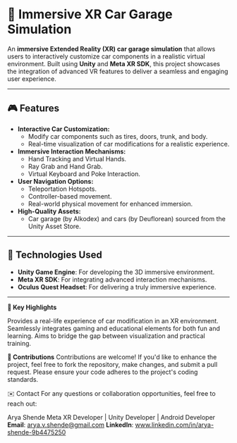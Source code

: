 # 🚗 **Immersive XR Car Garage Simulation**

An **immersive Extended Reality (XR) car garage simulation** that allows users to interactively customize car components in a realistic virtual environment. Built using **Unity** and **Meta XR SDK**, this project showcases the integration of advanced VR features to deliver a seamless and engaging user experience.

---

## 🎮 **Features**

- **Interactive Car Customization:**
  - Modify car components such as tires, doors, trunk, and body.
  - Real-time visualization of car modifications for a realistic experience.
- **Immersive Interaction Mechanisms:**
  - Hand Tracking and Virtual Hands.
  - Ray Grab and Hand Grab.
  - Virtual Keyboard and Poke Interaction.
- **User Navigation Options:**
  - Teleportation Hotspots.
  - Controller-based movement.
  - Real-world physical movement for enhanced immersion.
- **High-Quality Assets:**
  - Car garage (by AIkodex) and cars (by Deuflorean) sourced from the Unity Asset Store.

---

## 🔧 **Technologies Used**

- **Unity Game Engine**: For developing the 3D immersive environment.
- **Meta XR SDK**: For integrating advanced interaction mechanisms.
- **Oculus Quest Headset**: For delivering a truly immersive experience.

---

**🌟 Key Highlights**

Provides a real-life experience of car modification in an XR environment.
Seamlessly integrates gaming and educational elements for both fun and learning.
Aims to bridge the gap between visualization and practical training.

**🤝 Contributions**
Contributions are welcome! If you'd like to enhance the project, feel free to fork the repository, make changes, and submit a pull request. Please ensure your code adheres to the project's coding standards.

✉️ Contact
For any questions or collaboration opportunities, feel free to reach out:

Arya Shende
Meta XR Developer | Unity Developer | Android Developer
**Email**: arya.v.shende@gmail.com
**LinkedIn**: www.linkedin.com/in/arya-shende-9b4475250

